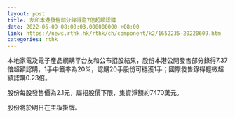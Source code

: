 ```yaml
---
layout: post
title: 友和本港發售部分錄得逾7倍超額認購
date: 2022-06-09 08:00:03.000000000 +08:00
link: https://news.rthk.hk/rthk/ch/component/k2/1652235-20220609.htm
categories: rthk
---
```


本地家電及電子產品網購平台友和公布招股結果，股份本港公開發售部分錄得7.37倍超額認購，1手中籤率為20%，認購20手股份可穩獲1手；國際發售錄得輕微超額認購0.23倍。

股份每股發售價為2.1元，屬招股價下限，集資淨額約7470萬元。

股份將於明日在主板掛牌。
